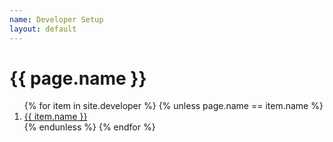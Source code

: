 ```yaml
---
name: Developer Setup
layout: default
---
```


# {{ page.name }}

<ol>
{% for item in site.developer %}
{% unless page.name == item.name %}
<li class="tag-h1"><a href="{{ item.url }}">{{ item.name }}</a></li>
{% endunless %}
{% endfor %}
</ol>

